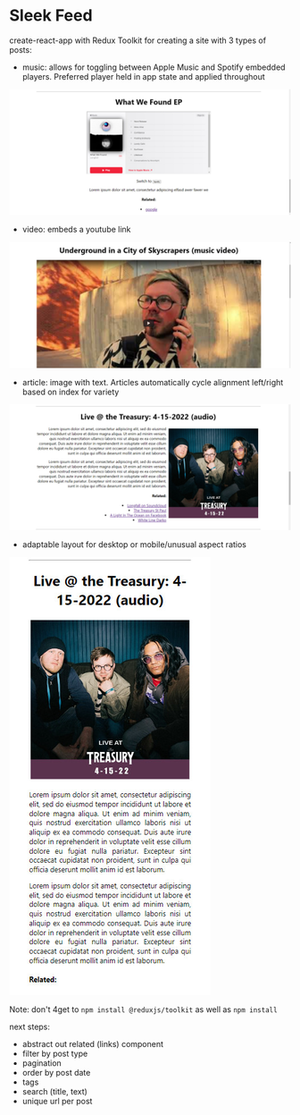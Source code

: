 # Sleek Feed

create-react-app with Redux Toolkit for creating a site with 3 types of posts:

- music: allows for toggling between Apple Music and Spotify embedded players. Preferred player held in app state and applied throughout

![image](readmeImages/music.jpg)

- video: embeds a youtube link

![image](readmeImages/video.jpg)

- article: image with text. Articles automatically cycle alignment left/right based on index for variety

![image](readmeImages/article.jpg)

- adaptable layout for desktop or mobile/unusual aspect ratios

![image](readmeImages/article_mobile.jpg)

Note: don't 4get to ```npm install @reduxjs/toolkit``` as well as ```npm install```

next steps:

- abstract out related (links) component
- filter by post type
- pagination
- order by post date
- tags
- search (title, text)
- unique url per post